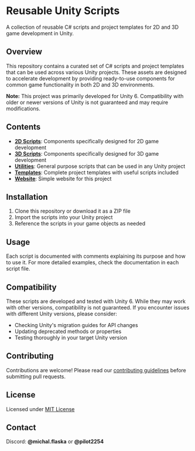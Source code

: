 # Reusable Unity Scripts

A collection of reusable C# scripts and project templates for 2D and 3D game development in Unity.

## Overview

This repository contains a curated set of C# scripts and project templates that can be used across various Unity projects. These assets are designed to accelerate development by providing ready-to-use components for common game functionality in both 2D and 3D environments.

**Note:** This project was primarily developed for Unity 6. Compatibility with older or newer versions of Unity is not guaranteed and may require modifications.

## Contents

- **[2D Scripts](https://github.com/pilot2254/reusable-unity-scripts/tree/main/scripts/2d)**: Components specifically designed for 2D game development
- **[3D Scripts](https://github.com/pilot2254/reusable-unity-scripts/tree/main/scripts/3d)**: Components specifically designed for 3D game development  
- **[Utilities](https://github.com/pilot2254/reusable-unity-scripts/tree/main/scripts/utilities)**: General purpose scripts that can be used in any Unity project
- **[Templates](https://github.com/pilot2254/reusable-unity-scripts/tree/main/templates)**: Complete project templates with useful scripts included
- **[Website](https://github.com/pilot2254/reusable-unity-scripts/tree/main/website)**: Simple website for this project

## Installation

1. Clone this repository or download it as a ZIP file
2. Import the scripts into your Unity project
3. Reference the scripts in your game objects as needed

## Usage

Each script is documented with comments explaining its purpose and how to use it. For more detailed examples, check the documentation in each script file.

## Compatibility

These scripts are developed and tested with Unity 6. While they may work with other versions, compatibility is not guaranteed. If you encounter issues with different Unity versions, please consider:

- Checking Unity's migration guides for API changes
- Updating deprecated methods or properties
- Testing thoroughly in your target Unity version

## Contributing

Contributions are welcome! Please read our [contributing guidelines](https://github.com/pilot2254/reusable-unity-scripts/blob/main/CONTRIBUTING.md) before submitting pull requests.

## License

Licensed under [MIT License](https://github.com/pilot2254/reusable-unity-scripts/blob/main/LICENSE)

## Contact

Discord: **@michal.flaska** or **@pilot2254**
